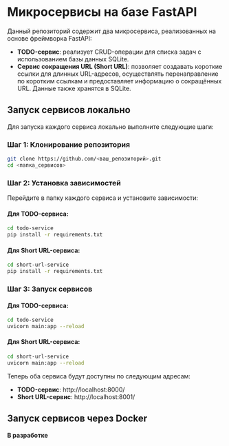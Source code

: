 # Микросервисы на базе FastAPI

Данный репозиторий содержит два микросервиса, реализованных на основе фреймворка FastAPI:

- **TODO-сервис**: реализует CRUD-операции для списка задач с использованием базы данных SQLite.
- **Сервис сокращения URL (Short URL)**: позволяет создавать короткие ссылки для длинных URL-адресов, осуществлять перенаправление по коротким ссылкам и предоставляет информацию о сокращённых URL. Данные также хранятся в SQLite.

## Запуск сервисов локально

Для запуска каждого сервиса локально выполните следующие шаги:

### Шаг 1: Клонирование репозитория

```bash
git clone https://github.com/<ваш_репозиторий>.git
cd <папка_сервисов>
```

### Шаг 2: Установка зависимостей

Перейдите в папку каждого сервиса и установите зависимости:

#### Для TODO-сервиса:

```bash
cd todo-service
pip install -r requirements.txt
```

#### Для Short URL-сервиса:
```bash
cd short-url-service
pip install -r requirements.txt
```
### Шаг 3: Запуск сервисов

#### Для TODO-сервиса:

```bash
cd todo-service
uvicorn main:app --reload
```

#### Для Short URL-сервиса:
```bash
cd short-url-service
uvicorn main:app --reload
```
Теперь оба сервиса будут доступны по следующим адресам:

- **TODO-сервис**: http://localhost:8000/
- **Short URL-сервис**: http://localhost:8001/

## Запуск сервисов через Docker

__В разработке__
